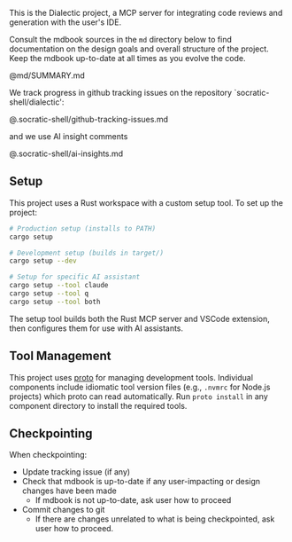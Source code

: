 This is the Dialectic project, a MCP server for integrating code reviews and generation with the user's IDE.

Consult the mdbook sources in the `md` directory below to find documentation on the design goals and overall structure of the project. Keep the mdbook up-to-date at all times as you evolve the code.

@md/SUMMARY.md

We track progress in github tracking issues on the repository `socratic-shell/dialectic':

@.socratic-shell/github-tracking-issues.md

and we use AI insight comments

@.socratic-shell/ai-insights.md

## Setup

This project uses a Rust workspace with a custom setup tool. To set up the project:

```bash
# Production setup (installs to PATH)
cargo setup

# Development setup (builds in target/)
cargo setup --dev

# Setup for specific AI assistant
cargo setup --tool claude
cargo setup --tool q
cargo setup --tool both
```

The setup tool builds both the Rust MCP server and VSCode extension, then configures them for use with AI assistants.

## Tool Management

This project uses [proto](https://moonrepo.dev/proto) for managing development tools. Individual components include idiomatic tool version files (e.g., `.nvmrc` for Node.js projects) which proto can read automatically. Run `proto install` in any component directory to install the required tools.

## Checkpointing

When checkpointing:

* Update tracking issue (if any)
* Check that mdbook is up-to-date if any user-impacting or design changes have been made
    * If mdbook is not up-to-date, ask user how to proceed
* Commit changes to git
    * If there are changes unrelated to what is being checkpointed, ask user how to proceed.